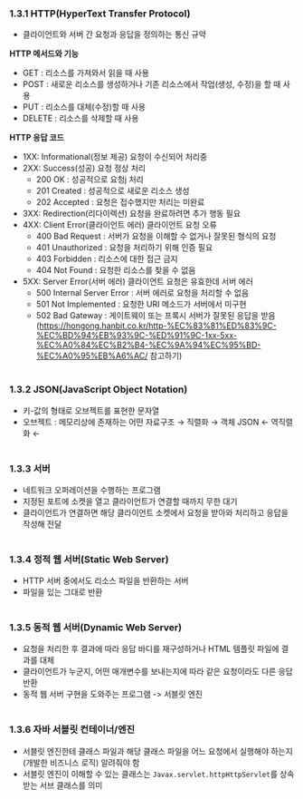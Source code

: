### 1.3.1 HTTP(HyperText Transfer Protocol)
- 클라이언트와 서버 간 요청과 응답을 정의하는 통신 규약

**HTTP 메서드와 기능**
- GET : 리소스를 가져와서 읽을 때 사용
- POST : 새로운 리소스를 생성하거나 기존 리소스에서 작업(생성, 수정)을 할 때 사용
- PUT : 리소스를 대체(수정)할 때 사용
- DELETE : 리소스를 삭제할 때 사용

**HTTP 응답 코드**
- 1XX: Informational(정보 제공) 요청이 수신되어 처리중
- 2XX: Success(성공) 요청 정상 처리
  - 200 OK : 성공적으로 요청j 처리
  - 201 Created : 성공적으로 새로운 리소스 생성
  - 202 Accepted : 요청은 접수했지만 처리는 미완료
- 3XX: Redirection(리다이렉션) 요청을 완료하려면 추가 행동 필요
- 4XX: Client Error(클라이언트 에러) 클라이언트 요청 오류
  - 400 Bad Request : 서버가 요청을 이해할 수 없거나 잘못된 형식의 요청
  - 401 Unauthorized : 요청을 처리하기 위해 인증 필요
  - 403 Forbidden : 리소스에 대한 접근 금지
  - 404 Not Found : 요청한 리소스를 찾을 수 없음
- 5XX: Server Error(서버 에러) 클라이언트 요청은 유효한데 서버 에러
  - 500 Internal Server Error : 서버 에러로 요청을 처리할 수 없음
  - 501 Not Implemented : 요청한 URI 메소드가 서버에서 미구현
  - 502 Bad Gateway : 게이트웨이 또는 프록시 서버가 잘못된 응답을 받음
(https://hongong.hanbit.co.kr/http-%EC%83%81%ED%83%9C-%EC%BD%94%EB%93%9C-%ED%91%9C-1xx-5xx-%EC%A0%84%EC%B2%B4-%EC%9A%94%EC%95%BD-%EC%A0%95%EB%A6%AC/ 참고하기)
<br><br>

### 1.3.2 JSON(JavaScript Object Notation)
- 키-값의 형태로 오브젝트를 표현한 문자열
- 오브젝트 : 메모리상에 존재하는 어떤 자료구조
       →   직렬화 →
객체 		  JSON 
       ← 역직렬화 ←
<br><br>

### 1.3.3 서버
- 네트워크 오퍼레이션을 수행하는 프로그램
- 지정된 포트에 소켓을 열고 클라이언트가 연결할 때까지 무한 대기
- 클라이언트가 연결하면 해당 클라이언트 소켓에서 요청을 받아와 처리하고 응답을 작성해 전달
<br><br>

### 1.3.4 정적 웹 서버(Static Web Server)
- HTTP 서버 중에서도 리소스 파일을 반환하는 서버
- 파일을 있는 그대로 반환
<br><br>

### 1.3.5 동적 웹 서버(Dynamic Web Server)
- 요청을 처리한 후 결과에 따라 응답 바디를 재구성하거나 HTML 템플릿 파일에 결과를 대체
- 클라이언트가 누군지, 어떤 매개변수를 보내는지에 따라 같은 요청이라도 다른 응답 반환
- 동적 웹 서버 구현을 도와주는 프로그램 -> 서블릿 엔진
<br><br>

### 1.3.6 자바 서블릿 컨테이너/엔진
- 서블릿 엔진한테 클래스 파일과 해당 클래스 파일을 어느 요청에서 실행해야 하는지(개발한 비즈니스 로직) 알려줘야 함
- 서블릿 엔진이 이해할 수 있는 클래스는 `Javax.servlet.httpHttpServlet`를 상속받는 서브 클래스를 의미